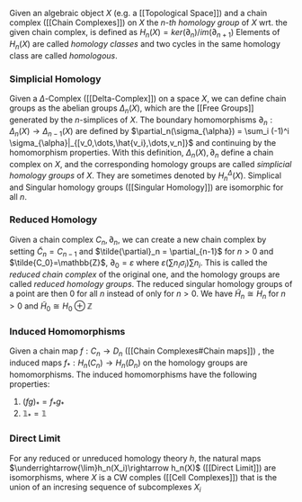 Given an algebraic object $X$ (e.g. a [[Topological Space]]) and a chain complex ([[Chain Complexes]]) on $X$ the *$n$-th homology group* of $X$ wrt. the given chain complex, is defined as $H_n(X)=ker(\partial_n)/im(\partial_{n+1})$
Elements of $H_n(X)$ are called *homology classes* and two cycles in the same homology class are called *homologous*.


### Simplicial Homology

Given a $\Delta$-Complex ([[Delta-Complex]]) on a space $X$, we can define chain groups as the abelian groups $\Delta_n(X)$, which are the [[Free Groups]] generated by the $n$-simplices of $X$.
The boundary homomorphisms $\partial_n : \Delta_n(X)\rightarrow \Delta_{n-1}(X)$ are defined by $\partial_n(\sigma_{\alpha}) = \sum_i (-1)^i \sigma_{\alpha}|_{[v_0,\dots,\hat{v_i},\dots,v_n]}$ and continuing by the homomorphism properties.
With this definition, $\Delta_n(X),\partial_n$ define a chain complex on $X$, and the corresponding homology groups are called *simplicial homology groups* of $X$. They are sometimes denoted by $H^{\Delta}_n(X)$.
Simplical and Singular homology groups ([[Singular Homology]]) are isomorphic for all $n$.

### Reduced Homology

Given a chain complex $C_n,\partial_n$, we can create a new chain complex by setting $\tilde{C}_n = C_{n-1}$ and $\tilde{\partial}_n = \partial_{n-1}$ for $n>0$ and $\tilde{C_0}=\mathbb{Z}$, $\partial_0=\varepsilon$ where $\varepsilon(\sum n_i\sigma_i) \sum n_i$.
This is called the *reduced chain complex* of the original one, and the homology groups are called *reduced homology groups*.
The reduced singular homology groups of a point are then $0$ for all $n$ instead of only for $n>0$.
We have $\tilde{H}_n \cong H_n$ for $n>0$ and $\tilde{H}_0 \cong H_0\oplus \mathbb{Z}$ 

### Induced Homomorphisms

Given a chain map $f:C_n\rightarrow D_n$ ([[Chain Complexes#Chain maps]]) , the induced maps $f_*:H_n(C_n)\rightarrow H_n(D_n)$ on the homology groups are homomorphisms. The induced homomorphisms have the following properties:

1. $(fg)_* = f_*g_*$ 
2. $\mathbb{1}_* = \mathbb{1}$ 

### Direct Limit 

For any reduced or unreduced homology theory $h$, the natural maps $\underrightarrow{\lim}h_n(X_i)\rightarrow h_n(X)$ ([[Direct Limit]]) are isomorphisms, where $X$ is a CW comples ([[Cell Complexes]]) that is the union of an incresing sequence of subcomplexes $X_i$